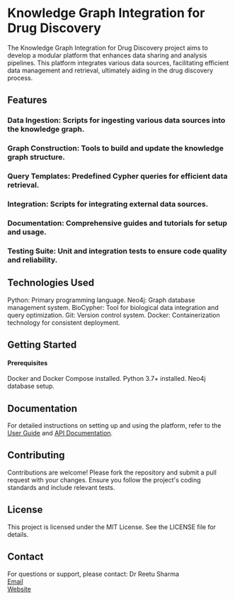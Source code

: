 # Knowledge Graph Integration for Drug Discovery

The Knowledge Graph Integration for Drug Discovery project aims to develop a modular platform that enhances data sharing and analysis pipelines. This platform integrates various data sources, facilitating efficient data management and retrieval, ultimately aiding in the drug discovery process.

## Features
### Data Ingestion: Scripts for ingesting various data sources into the knowledge graph.
### Graph Construction: Tools to build and update the knowledge graph structure.
### Query Templates: Predefined Cypher queries for efficient data retrieval.
### Integration: Scripts for integrating external data sources.
### Documentation: Comprehensive guides and tutorials for setup and usage.
### Testing Suite: Unit and integration tests to ensure code quality and reliability.

## Technologies Used
Python: Primary programming language.
Neo4j: Graph database management system.
BioCypher: Tool for biological data integration and query optimization.
Git: Version control system.
Docker: Containerization technology for consistent deployment.

## Getting Started
#### Prerequisites
Docker and Docker Compose installed.
Python 3.7+ installed.
Neo4j database setup.

## Documentation
For detailed instructions on setting up and using the platform, refer to the [User Guide](docs/user_guide.md) and [API Documentation](docs/api_documentation.md).

## Contributing
Contributions are welcome! Please fork the repository and submit a pull request with your changes. Ensure you follow the project's coding standards and include relevant tests.

## License
This project is licensed under the MIT License. See the LICENSE file for details.

## Contact
For questions or support, 
please contact:
Dr Reetu Sharma  
[Email](mailto:sharmar@aspire10x.com)  
[Website](https://aspire10x.com/)  
